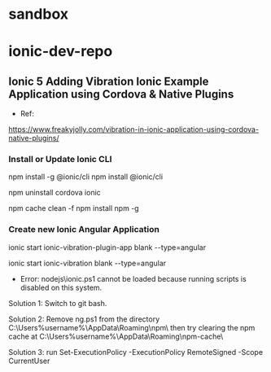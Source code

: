 # sandbox


# ionic-dev-repo


## Ionic 5 Adding Vibration Ionic Example Application using Cordova & Native Plugins

- Ref:

https://www.freakyjolly.com/vibration-in-ionic-application-using-cordova-native-plugins/

### Install or Update Ionic CLI

npm install -g @ionic/cli
npm install @ionic/cli


npm uninstall cordova ionic

npm cache clean -f
npm install npm -g

### Create new Ionic Angular Application

ionic start ionic-vibration-plugin-app blank --type=angular

ionic start ionic-vibration blank --type=angular

- Error: nodejs\ionic.ps1 cannot    be loaded because running scripts is   disabled on this system.

Solution 1: Switch to git bash.

Solution 2: Remove ng.ps1 from the directory C:\Users\%username%\AppData\Roaming\npm\ then try clearing the npm cache at C:\Users\%username%\AppData\Roaming\npm-cache\

Solution 3: run Set-ExecutionPolicy -ExecutionPolicy RemoteSigned -Scope CurrentUser










